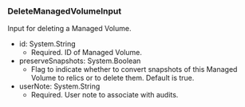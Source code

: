 ### DeleteManagedVolumeInput
Input for deleting a Managed Volume.

- id: System.String
  - Required. ID of Managed Volume.
- preserveSnapshots: System.Boolean
  - Flag to indicate whether to convert snapshots of this Managed Volume to relics or to delete them.  Default is true.
- userNote: System.String
  - Required. User note to associate with audits.
